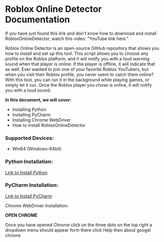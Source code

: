 # Roblox Online Detector Documentation

If you have just found this link and don't know how to download and install RobloxOnlineDetector, watch this video: "YouTube link here."

Roblox Online Detector is an open-source GitHub repository that shows you how to install and set up this tool. This script allows you to choose any profile on the Roblox platform, and it will notify you with a loud warning sound when that player is online. If the player is offline, it will indicate that as well. Ever wanted to join one of your favorite Roblox YouTubers, but when you visit their Roblox profile, you never seem to catch them online? With this tool, you can run it in the background while playing games, or simply let it run. Once the Roblox player you chose is online, it will notify you with a loud sound.

**In this document, we will cover:**

- Installing Python
- Installing PyCharm
- Installing Chrome WebDriver
- How to install RobloxOnlineDetector

### Supported Devices:
- Win64 (Windows-64bit)

### Python Installation:
[Link to Install Python](https://www.python.org/downloads/)

### PyCharm Installation:
[Link to Install PyCharm](https://www.jetbrains.com/pycharm/download/download-thanks.html?platform=windows&code=PCC)

Chrome WebDriver Installation:

**OPEN CHROME**

Once you have opened Chrome click on the three dots on the top right a dropdown menu should appear form there click Help then about googel chrome


